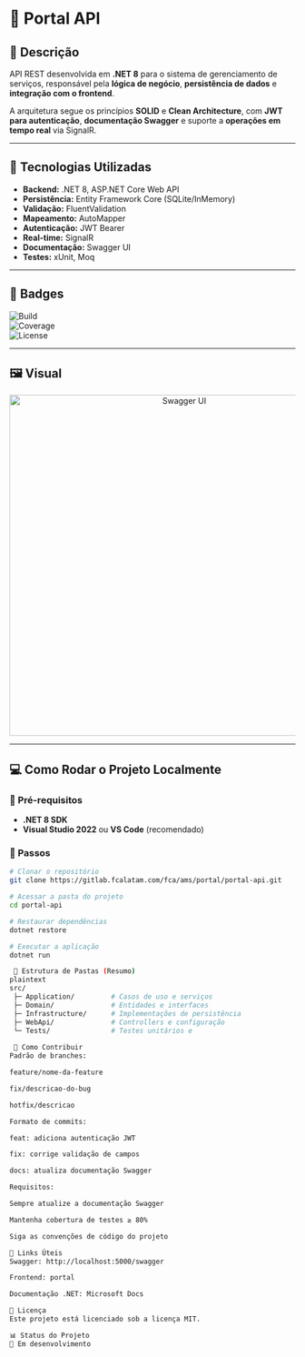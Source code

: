 # 📌 Portal API

## 📝 Descrição

API REST desenvolvida em **.NET 8** para o sistema de gerenciamento de serviços, responsável pela **lógica de negócio**, **persistência de dados** e **integração com o frontend**.  

A arquitetura segue os princípios **SOLID** e **Clean Architecture**, com **JWT para autenticação**, **documentação Swagger** e suporte a **operações em tempo real** via SignalR.

---

## 🚀 Tecnologias Utilizadas

- **Backend:** .NET 8, ASP.NET Core Web API  
- **Persistência:** Entity Framework Core (SQLite/InMemory)  
- **Validação:** FluentValidation  
- **Mapeamento:** AutoMapper  
- **Autenticação:** JWT Bearer  
- **Real-time:** SignalR  
- **Documentação:** Swagger UI  
- **Testes:** xUnit, Moq  

---

## 🏅 Badges

![Build](https://img.shields.io/badge/build-passing-brightgreen)  
![Coverage](https://img.shields.io/badge/coverage-85%25-green)  
![License](https://img.shields.io/badge/license-MIT-blue)

---

## 🖼 Visual

<p align="center">
  <img src="docs/swagger-ui.png" alt="Swagger UI" width="600"/>
</p>

---

## 💻 Como Rodar o Projeto Localmente

### 🔹 Pré-requisitos

- **.NET 8 SDK**  
- **Visual Studio 2022** ou **VS Code** (recomendado)  

### 🔹 Passos

```bash
# Clonar o repositório
git clone https://gitlab.fcalatam.com/fca/ams/portal/portal-api.git

# Acessar a pasta do projeto
cd portal-api

# Restaurar dependências
dotnet restore

# Executar a aplicação
dotnet run

 📂 Estrutura de Pastas (Resumo)
plaintext
src/
 ├─ Application/         # Casos de uso e serviços
 ├─ Domain/              # Entidades e interfaces
 ├─ Infrastructure/      # Implementações de persistência
 ├─ WebApi/              # Controllers e configuração
 └─ Tests/               # Testes unitários e 
 
 🤝 Como Contribuir
Padrão de branches:

feature/nome-da-feature

fix/descricao-do-bug

hotfix/descricao

Formato de commits:

feat: adiciona autenticação JWT

fix: corrige validação de campos

docs: atualiza documentação Swagger

Requisitos:

Sempre atualize a documentação Swagger

Mantenha cobertura de testes ≥ 80%

Siga as convenções de código do projeto

🔗 Links Úteis
Swagger: http://localhost:5000/swagger

Frontend: portal

Documentação .NET: Microsoft Docs

📜 Licença
Este projeto está licenciado sob a licença MIT.

📊 Status do Projeto
🚧 Em desenvolvimento 